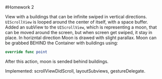 #Homework 2

View with a buildings that can be infinite swiped in vertical directions.
`UIScrollView` is looped around the center of itself, with a space buffer.
Added an subView to the `UIScrollView`, which is representing a moon, that can be moved around the screen, but when screen get swiped, it stay in place. In horizntal direction Moon is drawed with slight parallax. 
Moon can be grabbed BEHIND the Container with buildings using: 

```swift 
override func point 
```

After this action, moon is sended behind buildings.

Implemented: scrollViewDidScroll, layoutSubviews, gestureDelegate.